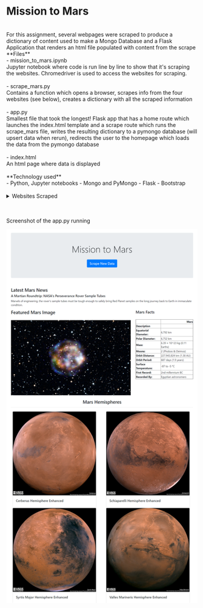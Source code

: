 # Mission to Mars

<br>
For this assignment, several webpages were scraped to produce a dictionary of content used to make a Mongo Database and a Flask Application that renders an html file populated with content from the scrape
<br> 
**Files**
<br>
- mission_to_mars.ipynb<br>
Jupyter notebook where code is run line by line to show that it's scraping the websites. Chromedriver is used to access the websites for scraping. 
<br>
<br>
- scrape_mars.py<br>
Contains a function which opens a browser, scrapes info from the four websites (see below), creates a dictionary with all the scraped information
<br>
<br>
- app.py<br>
Smallest file that took the longest! Flask app that has a home route which launches the index.html template and a scrape route which runs the scrape_mars file, writes the resulting dictionary to a pymongo database (will upsert data when rerun), redirects the user to the homepage which loads the data from the pymongo database
<br>
<br>
- index.html<br>
  An html page where data is displayed
  


<br>
<br>
**Technology used**
<br>
- Python, Jupyter notebooks
- Mongo and PyMongo 
- Flask
- Bootstrap 
 
<br>
<br>

<details>
  <summary>Websites Scraped</summary>

    * Nasa Science - Mars Exploration Program
    For the space news headline and title text
    https://mars.nasa.gov/news/

    * NASA Jet Propulsion Laboratory  -
    For the featured image section 
    https://www.jpl.nasa.gov/spaceimages/?search=&category=Mars

    * Space Facts - Chris Jones
    For the mars facts table - taken directly from the Mars PLanet Profile table
    https://space-facts.com/mars/

    * USGS Astropedia
    For hemisphere images and their names
    https://astrogeology.usgs.gov/search/results?q=hemisphere+enhanced&k1=target&v1=Mars

</details>
<br><br>

Screenshot of the app.py running 

![index.html](screenshot.png)


